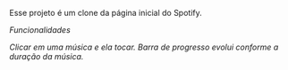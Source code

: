 Esse projeto é um clone da página inicial do Spotify.

*Funcionalidades*

_Clicar em uma música e ela tocar._
_Barra de progresso evolui conforme a duração da música._